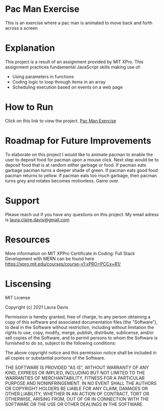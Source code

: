 # Pac Man Exercise
This is an exercise where a pac man is animated to move back and forth across a screen

# Explanation
This project is a result of an assignment provided by MIT XPro. This assignment practices fundamental JavaScript skills making use of:
- Using parameters in functions
- Coding logic to loop through items in an array
- Scheduling execution based on events on a web page

# How to Run
Click on this link to view the project. 
<a href=https://statepark.github.io/pac-man>Pac Man Exercise</a>

# Roadmap for Future Improvements
To elaborate on this project I would like to animate pacman to enable the user to deposit food for pacman upon a mouse click. Next step would be to deposit food that is at random either garbage or food. If pacman eats garbage pacman turns a deeper shade of green. If pacman eats good food pacman returns to yellow. If pacman eats too much garbage, then pacman turns grey and rotates becomes motionless. Game over. 

# Support
Please reach out if you have any questions on this project. My email adress is <laura.claire.davis@gmail.com> 

# Resources
More information on MIT XPPro Certificate in Coding: Full Stack Development with MERN can be found here
<https://xpro.mit.edu/courses/course-v1:xPRO+PCCx+R1/>

# Liscensing
MIT License

Copyright (c) 2021 Laura Davis

Permission is hereby granted, free of charge, to any person obtaining a copy of this software and associated documentation files (the "Software"), to deal in the Software without restriction, including without limitation the rights to use, copy, modify, merge, publish, distribute, sublicense, and/or sell copies of the Software, and to permit persons to whom the Software is furnished to do so, subject to the following conditions:

The above copyright notice and this permission notice shall be included in all copies or substantial portions of the Software.

THE SOFTWARE IS PROVIDED "AS IS", WITHOUT WARRANTY OF ANY KIND, EXPRESS OR IMPLIED, INCLUDING BUT NOT LIMITED TO THE WARRANTIES OF MERCHANTABILITY, FITNESS FOR A PARTICULAR PURPOSE AND NONINFRINGEMENT. IN NO EVENT SHALL THE AUTHORS OR COPYRIGHT HOLDERS BE LIABLE FOR ANY CLAIM, DAMAGES OR OTHER LIABILITY, WHETHER IN AN ACTION OF CONTRACT, TORT OR OTHERWISE, ARISING FROM, OUT OF OR IN CONNECTION WITH THE SOFTWARE OR THE USE OR OTHER DEALINGS IN THE SOFTWARE.
